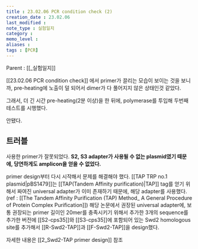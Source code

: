 ```yaml
---
title : 23.02.06 PCR condition check (2)
creation_date : 23.02.06
last_modified :
note_type : 실험일지
category :
memo_level :
aliases : 
tags : [PCR]
---
```


Parent : [[_실험일지]]

[[23.02.06 PCR condition check]] 에서 primer가 끌리는 모습이 보이는 것을 보니까, pre-heating에 노출이 덜 되어서 dimer가 다 풀어지지 않은 상태인것 같았다.

그래서, 더 긴 시간 pre-heating(2분 이상)을 한 뒤에, polymerase를 투입해 두번째 테스트를 시행했다.

안됐다.

## 트러블

사용한 primer가 잘못되었다.
**S2, S3 adapter가 사용될 수 없는 plasmid였기 때문에, 당연하게도 amplicon을 얻을 수 없었다.**

primer design부터 다시 시작해서 문제를 해결해야 했다.
[[TAP TRP no.1 plasmid|pBS1479]]는 [[TAP(Tandem Affinity purification)|TAP]] tag를 얻기 위해서 짜여진 universal adapter가 이미 존재하기 때문에, 해당 adapter를 사용했다. 
(ref : [[The Tandem Affinity Purification (TAP) Method_ A General Procedure of Protein Complex Purification]])
해당 논문에서 권장된 universal adapter에, 보통 권장되는 primer 길이인 20mer를 충족시키기 위해서 추가한 3개의 sequence를 추가한 버전에 [[S2-cps35]]와 [[S3-cps35]]에 포함되어 있는 Swd2 homologous site를 추가해서 [[R-Swd2-TAP]]과 [[F-Swd2-TAP]]을 design했다.

자세한 내용은 [[2_Swd2-TAP primer design]] 참조